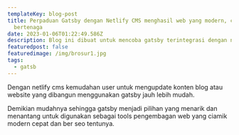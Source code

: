 ```yaml
---
templateKey: blog-post
title: Perpaduan Gatsby dengan Netlify CMS menghasil web yang modern, cepat dan
  bertenaga
date: 2023-01-06T01:22:49.586Z
description: Blog ini dibuat untuk mencoba gatsby terintegrasi dengan netlify cms
featuredpost: false
featuredimage: /img/brosur1.jpg
tags:
  - gatsb
---
```

Dengan netlify cms kemudahan user untuk mengupdate konten blog atau website yang dibangun menggunakan gatsby jauh lebih mudah.

Demikian mudahnya sehingga gatsby menjadi pilihan yang menarik dan menantang untuk digunakan sebagai tools pengembagan web yang ciamik modern cepat dan ber seo tentunya.